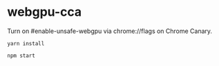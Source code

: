 # webgpu-cca

Turn on #enable-unsafe-webgpu via chrome://flags on Chrome Canary.

```
yarn install
```

```
npm start
```
